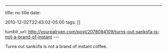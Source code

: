 ---
title: no title
date:

 2010-12-02T22:43:02-05:00 
tags:  []

tumblr_url:
http://yourpalryan.com/post/2078084109/turns-out-sankofa-is-not-a-brand-of-instant
\-\--

Turns out sankofa is not a brand of instant coffee.
